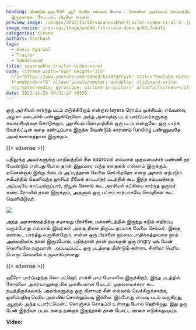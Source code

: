 ```yaml
---
heading: மீண்டும் ஒரு KGF ஆ? பெரிய சம்பவம் போல.. சோனியா அகர்வால் செம்மத்தியா
  இருக்காங்க. லேட்டஸ்ட் வீடியோ வைரல்.
preview_image: /images/2022/11/29/sasanasabha-trailer-video-viral-2-.jpg
image_resize: /cdn-cgi/image/w=640,fit=scale-down,q=80,f=auto
categories: cinema
authors: Santhosh
tags:
  - Sonia Agarwal
  - Trailer
  - Sandalwood
title: sasansabha-trailer-video-viral
code: <iframe width="560" height="315"
  src="https://www.youtube.com/embed/kz4QTgYCyvk" title="YouTube video player"
  frameborder="0" allow="accelerometer; autoplay; clipboard-write;
  encrypted-media; gyroscope; picture-in-picture" allowfullscreen></iframe>
date: 2022-11-29 08:31:27 +0530
---
```

ஒரு அரசியல் சார்ந்து படம் எடுக்கிறோம் என்றால் layers ரொம்ப முக்கியம், எவ்வளவு அழகா டீடைலிங் பண்ணுகிறோமோ அந்த அளவுக்கு படம் பார்ப்பவர்களுக்கு சுவாரசியத்தை கொடுக்கும். அரசியல் பின்புலத்தில் ஒரு படம் என்றாலே, ஒரு டார்க் வேர்ல்ட்டின் கதை கண்டிப்பாக இருக்க வேண்டும் காரணம் funding பண்ணுவதே அவர்களாகத்தான் இருக்கும்.

{{< adsense >}}

பதிலுக்கு அவர்களுக்கு மாநிலத்தில் சில approval எல்லாம் முதலமைச்சர் பண்ணி தர வேண்டும் என்பது போல தான் இதுவரை வந்த கதைகள் எல்லாம் இருக்கும். ஏனென்றால் இங்கு சிஸ்டம் அப்டித்தான் வேலை செய்கிறதோ என்ற அச்சம் ஏற்படும். சமீபத்தில் வெளிவந்த லூசிபர் ரீமேக் காட்பாதர் படத்தில் கூட இந்த சம்பவத்தை அப்படியே காட்டியிருப்பார், நியூஸ் சேனல் கூட அரசியல் கட்சியை சார்ந்த ஒருவர் கண்ட்ரோலில் தான் இருக்கும், அதனால் ஒரு பட்சம் சார்பாகவே செய்திகள் கூட வெளியிடுவர்.

![](/images/2022/11/29/sasanasabha-trailer-video-viral-1-.jpg)

அந்த அரசாங்கத்திற்கு எதாவது பிரச்னை, மக்களிடத்தில் இருந்து கடும் எதிர்ப்பு வரும்போது எல்லாம் இவர்கள் அதை திசை திருப்ப தரமாக வேலை செய்வர். இதை கண்கூட பார்த்து வருகின்றோம். என்ன ஒரு பிரச்னை நம்மை பாதிக்கத்தவரை நாம் அமைதியாக தான் இருப்போம், பதித்தாள் தான் நமக்குள் ஒரு angry யங் மேன் வெளியவே வருவான். அப்படிப்பட்ட ஒரு படத்தை மீண்டும் கன்னட சினிமா பெரிய பொருட்செலவில் உருவாகியுள்ளது.

{{< adsense >}}

ஹீரோ பார்ப்பதற்கு லோ பட்ஜெட் ராக்கி பாய் போலவே இருக்கிறார், இந்த படத்தில் சோனியா அகர்வாலுக்கு மிக முக்கியமான வேடம். முதலமைச்சரா கூட நடித்திருக்கலாம். அவங்களுக்கு ஒரு கிளாமர் சீன் எல்லாம் வெச்சிருக்காங்க, ஒளிப்பதிவு பெரிய அளவில் சொல்லும்படி இல்லை. இப்போது எப்படி படம் வருகிறது, ஆனால் அந்த டிபார்ட்மென்ட் கொஞ்சம் சொதப்பி உள்ளது போல் தெரிகிறது. இது ஒரு பேன் இந்தியா படம். கதை நன்றாக இருந்தால் தான் போட்ட காசை எடுக்கமுடியும்.



**V﻿ideo:**